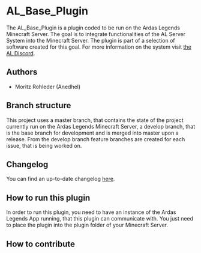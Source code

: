 # AL_Base_Plugin
The AL_Base_Plugin is a plugin coded to be run on the Ardas Legends Minecraft Server.
The goal is to integrate functionalities of the AL Server System into the Minecraft Server.
The plugin is part of a selection of software created for this goal.
For more information on the system visit [the AL Discord](https://discord.gg/UuwHfkA2Df).

## Authors
* Moritz Rohleder (Anedhel)

## Branch structure
This project uses a master branch, that contains the state of the project currently run on the Ardas Legends Minecraft Server,
a develop branch, that is the base branch for development and is merged into master upon a release.
From the develop branch feature branches are created for each issue, that is being worked on.

## Changelog
You can find an up-to-date changelog [here](CHANGELOG.md).

## How to run this plugin
In order to run this plugin, you need to have an instance of the Ardas Legends App running, that this plugin can communicate with.
You just need to place the plugin into the plugin folder of your Minecraft Server.

## How to contribute
